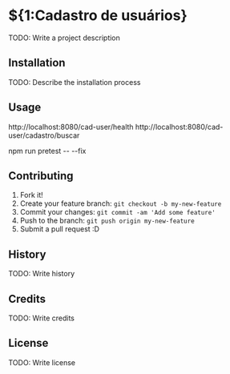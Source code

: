 # ${1:Cadastro de usuários}
TODO: Write a project description
## Installation
TODO: Describe the installation process
## Usage

http://localhost:8080/cad-user/health
http://localhost:8080/cad-user/cadastro/buscar

npm run pretest -- --fix

## Contributing
1. Fork it!
2. Create your feature branch: `git checkout -b my-new-feature`
3. Commit your changes: `git commit -am 'Add some feature'`
4. Push to the branch: `git push origin my-new-feature`
5. Submit a pull request :D
## History
TODO: Write history
## Credits
TODO: Write credits
## License
TODO: Write license